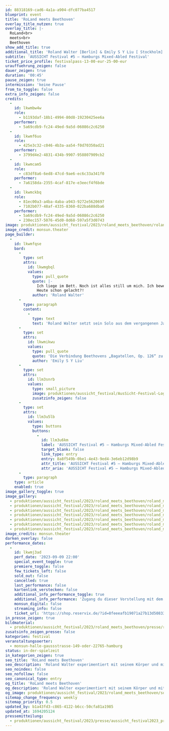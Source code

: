 ```yaml
---
id: 88318169-cad6-4a1a-a904-dfc077ba4517
blueprint: event
title: 'RoLand meets Beethoven'
overlay_title_nutzen: true
overlay_title: |-
  RoLand<br>
  meets<br>
  Beethoven
show_add_title: true
additional_title: 'Roland Walter [Berlin] & Emily S Y Liu [ Stockholm]'
subtitle: 'AUSSICHT Festival #5 – Hamburgs Mixed-Abled Festival'
ticket_price_profile: festivalpass-13-00-eur-25-00-eur
urauffuehrung_zeigen: false
dauer_zeigen: true
duration: '00:45'
pause_zeigen: true
intermission: 'keine Pause'
from_to_toggle: false
extra_info_zeigen: false
credits:
  -
    id: lkwmbw4w
    role:
      - b1193daf-18b1-4994-80d8-19230425ee6a
    performer:
      - 5a69cdb9-fc24-49ed-9a5d-06086c2c6250
  -
    id: lkwmf6uo
    role:
      - 425e3c32-c046-4b3a-aa54-f0d70350ad21
    performer:
      - 3799d4e2-4831-434b-9907-958807909cb2
  -
    id: lkwmcam5
    role:
      - c83df8a6-6ed8-47cd-9ae6-ec6c33a341f0
    performer:
      - 7a6158da-2355-4caf-817e-e3eecf4f6bde
  -
    id: lkwmckbq
    role:
      - 81ec00a3-a4ba-4aba-a943-9272e5620697
      - 7102b077-48af-4335-8360-022ba688dba6
    performer:
      - 5a69cdb9-fc24-49ed-9a5d-06086c2c6250
      - 230ec157-5076-45d0-8d68-597a5f3d0743
image: produktionen/aussicht_festival/2023/roland_meets_beethoven/roland_meets_beethoven_1_c_monsun.theater.jpg
image_credit: monsun.theater
page_builder:
  -
    id: lkwmfqse
    bard:
      -
        type: set
        attrs:
          id: lkwmgbql
          values:
            type: pull_quote
            quote: |-
              Ich liege im Bett. Noch ist alles still um mich. Ich bewege mich frei. Ich träume. Aber ich kann nicht allein aufstehen. Ich brauche dazu eine:n Assistent:in. Ich verweile noch eine Weile. Noch einen Moment für mich: In my body, I am a king!
              Heute schon gelacht?! 
            author: 'Roland Walter'
      -
        type: paragraph
        content:
          -
            type: text
            text: 'Roland Walter setzt sein Solo aus dem vergangenen Jahr fort. Immer wieder trifft er Menschen, die er inspiriert, so auch die Pianistin Emily S Y Liu. Als Vertreterin der klassischen Musik lässt sie sich mit Roland Walter auf ein Duett zwischen Beethovens spätem Meisterwerk „Bagatellen, Op. 126“ und Rolands Interpretation ein. Roland experimentiert mit seinem Körper und mit seiner Behinderung. Mit Musik, Tanz und Performance erzählt er von seiner Kunst, die Zusammenarbeit mit anderen Künstler:innen und seinem Leben. Grenzen werden zu einem Stück grenzenloser Freiheit.'
      -
        type: set
        attrs:
          id: lkwmikwu
          values:
            type: pull_quote
            quote: 'Die Verbindung Beethovens „Bagatellen, Op. 126“ zu Roland?  Immer wenn ich dieses Werk spiele, kann ich die Philosophie hinter Beethovens „Series of Bagatelles“ nachempfinden. Jede:r muss durch den  Kreislauf des Lebens: Geburt, Kindheit, das Leben als Erwachsene:r und das Alter. Für mich erzählt Beethoven in diesem Werk von der Leichtigkeit, zu der wir im Leben finden können, wenn wir es leben und uns alle leben lassen, so wie wir nun einmal sind. Das Lebenselixier ist der Humor, der darf nicht fehlen. Und das habe ich auch in Rolands Solo gesehen.'
            author: 'Emily S Y Liu'
      -
        type: set
        attrs:
          id: llm3snrb
          values:
            type: small_picture
            image: produktionen/aussicht_festival/AusSicht-Festival-Logo-Rechteck.jpg
            zusatzinfo_zeigen: false
      -
        type: set
        attrs:
          id: llm3u5lb
          values:
            type: buttons
            buttons:
              -
                id: llm3u6km
                label: 'AUSSICHT Festival #5 – Hamburgs Mixed-Abled Festival'
                target_blank: false
                link_type: entry
                entry: 8a8f549b-0be1-4e43-9ed4-3e6eb12d98b9
                attr_title: 'AUSSICHT Festival #5 – Hamburgs Mixed-Abled Festival'
                attr_aria: 'AUSSICHT Festival #5 – Hamburgs Mixed-Abled Festival'
      -
        type: paragraph
    type: article
    enabled: true
image_gallery_toggle: true
image_gallery:
  - produktionen/aussicht_festival/2023/roland_meets_beethoven/roland_meets_beethoven_5_c_monsun.theater.jpg
  - produktionen/aussicht_festival/2023/roland_meets_beethoven/roland_meets_beethoven_2_c_monsun.theater.jpg
  - produktionen/aussicht_festival/2023/roland_meets_beethoven/roland_meets_beethoven_3_c_monsun.theater.jpg
  - produktionen/aussicht_festival/2023/roland_meets_beethoven/roland_meets_beethoven_4_c_monsun.theater.jpg
  - produktionen/aussicht_festival/2023/roland_meets_beethoven/roland_meets_beethoven_7_c_monsun.theater.jpg
  - produktionen/aussicht_festival/2023/roland_meets_beethoven/roland_meets_beethoven_6_c_monsun.theater.jpg
  - produktionen/aussicht_festival/2023/roland_meets_beethoven/roland_meets_beethoven_1_c_monsun.theater.jpg
image_credits: monsun.theater
darken_overlay: false
performance_dates:
  -
    id: lkwmj3ad
    perf_date: '2023-09-09 22:00'
    special_event_toggle: true
    premiere_toggle: false
    few_tickets_left: false
    sold_out: false
    cancelled: true
    last_performance: false
    kartenlink_verstecken: false
    additional_info_performance_toggle: true
    additional_info_performance: 'Zugang du dieser Vorstellung mit dem Festivalpass [AUSSICHT Festival 2023] oder einem Ticket der Theaternacht Hamburg 2023.'
    monsun_digital: false
    streaming_info: false
    ticket_url: 'https://shop.reservix.de/?id=8feeeafb19071a27b13d5083379d95183e9ab490f2f135faf80b2fecfc1ba00f2aba7ad8945f4a4292549eb86feddc1b&vID=7337&eventGrpID=444675'
in_presse_zeigen: true
bildmaterial:
  - produktionen/aussicht_festival/2023/roland_meets_beethoven/presse/roland_meets_beethoven_1_c_monsun.theater_aussicht_festival_2023.zip
zusatsinfo_zeigen_presse: false
kategorien: festival
veranstaltungsoerter:
  - monsun-halle-gaussstrasse-149-oder-22765-hamburg
status: in-der-spielzeit
in_kategorien_zeigen: true
seo_title: 'RoLand meets Beethoven'
seo_description: 'Roland Walter experimentiert mit seinem Körper und mit seiner Behinderung. Grenzen werden zu einem Stück grenzenloser Freiheit.'
seo_noindex: false
seo_nofollow: false
seo_canonical_type: entry
og_title: 'RoLand meets Beethoven'
og_description: 'Roland Walter experimentiert mit seinem Körper und mit seiner Behinderung. Grenzen werden zu einem Stück grenzenloser Freiheit.'
og_image: produktionen/aussicht_festival/2023/roland_meets_beethoven/social_media_roland_meets_beethoven.jpg
sitemap_change_frequency: weekly
sitemap_priority: 0.5
updated_by: b1a43fd3-c865-4122-b6cc-50cfa81a1985
updated_at: 1694205124
pressemitteilung:
  - produktionen/aussicht_festival/2023/presse/aussicht_festival2023_pressemitteilung_monsun.theater.pdf
---
```

